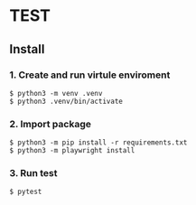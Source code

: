 # TEST
## Install

### 1. Create and run virtule enviroment

```
$ python3 -m venv .venv
$ python3 .venv/bin/activate
```

### 2. Import package

```
$ python3 -m pip install -r requirements.txt
$ python3 -m playwright install
```

### 3. Run test

```
$ pytest
```